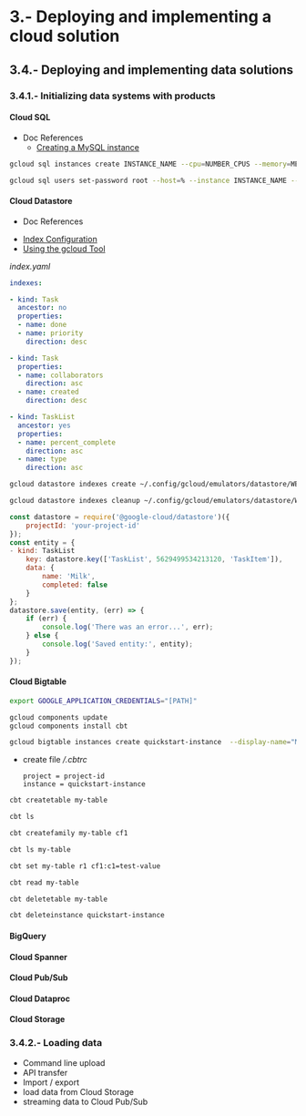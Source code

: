 

# 3.-  Deploying and implementing a cloud solution

## 3.4.- Deploying and implementing data solutions

### 3.4.1.- Initializing data systems with products
#### **Cloud SQL**
- Doc References
    * [Creating a MySQL instance](https://cloud.google.com/sql/docs/mysql/create-instance#create-2nd-gen)

```bash
gcloud sql instances create INSTANCE_NAME --cpu=NUMBER_CPUS --memory=MEMORY_SIZE --region=REGION

gcloud sql users set-password root --host=% --instance INSTANCE_NAME --password PASSWORD
```

#### **Cloud Datastore**
- Doc References
* [Index Configuration](https://cloud.google.com/datastore/docs/tools/indexconfig)
* [Using the gcloud Tool](https://cloud.google.com/datastore/docs/tools)

*index.yaml*
```yaml
indexes:

- kind: Task
  ancestor: no
  properties:
  - name: done
  - name: priority
    direction: desc

- kind: Task
  properties:
  - name: collaborators
    direction: asc
  - name: created
    direction: desc

- kind: TaskList
  ancestor: yes
  properties:
  - name: percent_complete
    direction: asc
  - name: type
    direction: asc
```

```bash
gcloud datastore indexes create ~/.config/gcloud/emulators/datastore/WEB-INF/index.yaml

gcloud datastore indexes cleanup ~/.config/gcloud/emulators/datastore/WEB-INF/index.yaml
```
```javascript
const datastore = require('@google-cloud/datastore')({
    projectId: 'your-project-id'
});
const entity = {
- kind: TaskList
    key: datastore.key(['TaskList', 5629499534213120, 'TaskItem']),
    data: {
        name: 'Milk',
        completed: false
    }
};
datastore.save(entity, (err) => {
    if (err) {
        console.log('There was an error...', err);
    } else {
        console.log('Saved entity:', entity);
    }
});
```

#### **Cloud Bigtable**
```bash
export GOOGLE_APPLICATION_CREDENTIALS="[PATH]"

gcloud components update
gcloud components install cbt

gcloud bigtable instances create quickstart-instance  --display-name="My Instance" --cluster=my-cluster-id  --cluster-zone=us-east1-c
```

- create file */.cbtrc*
    ```properties
    project = project-id
    instance = quickstart-instance
    ```
```bash
cbt createtable my-table

cbt ls

cbt createfamily my-table cf1

cbt ls my-table

cbt set my-table r1 cf1:c1=test-value

cbt read my-table

cbt deletetable my-table

cbt deleteinstance quickstart-instance
```
#### **BigQuery**



#### **Cloud Spanner**

#### **Cloud Pub/Sub**

#### **Cloud Dataproc**

#### **Cloud Storage**

### 3.4.2.- Loading data
- Command line upload
- API transfer
- Import / export
- load data from Cloud Storage
- streaming data to Cloud Pub/Sub

